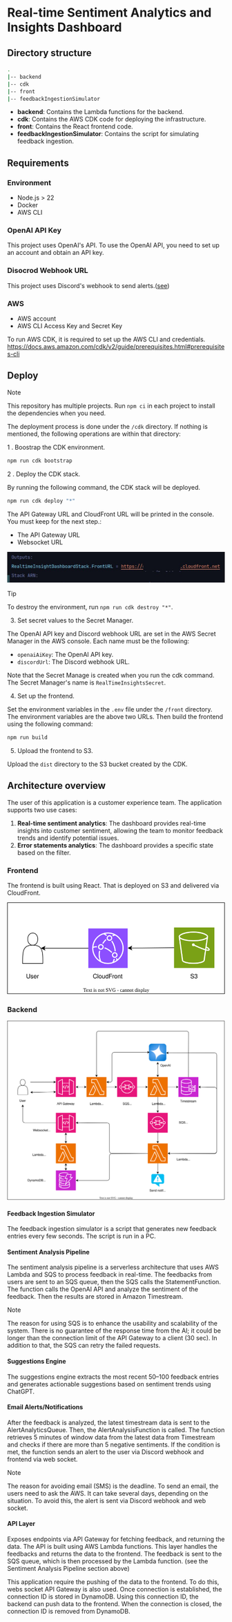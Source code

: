 # Real-time Sentiment Analytics and Insights Dashboard

## Directory structure

```bash
.
|-- backend
|-- cdk
|-- front
|-- feedbackIngestionSimulator
```

* **backend**: Contains the Lambda functions for the backend.
* **cdk**: Contains the AWS CDK code for deploying the infrastructure.
* **front**: Contains the React frontend code.
* **feedbackIngestionSimulator**: Contains the script for simulating feedback ingestion.

## Requirements

### Environment

* Node.js > 22
* Docker
* AWS CLI

### OpenAI API Key

This project uses OpenAI's API.
To use the OpenAI API, you need to set up an account and obtain an API key.

### Disocrod Webhook URL

This project uses Discord's webhook to send alerts.([see](https://support.discord.com/hc/en-us/articles/228383668-Intro-to-Webhooks))

### AWS

* AWS account
* AWS CLI Access Key and Secret Key

To run AWS CDK, it is required to set up the AWS CLI and credentials.
https://docs.aws.amazon.com/cdk/v2/guide/prerequisites.html#prerequisites-cli

## Deploy

> [!NOTE]
> This repository has multiple projects.
> Run `npm ci` in each project to install the dependencies when you need.

The deployment process is done under the `/cdk` directory.
If nothing is mentioned, the following operations are within that directory:

1 . Boostrap the CDK environment.

```bash
npm run cdk bootstrap
```

2 . Deploy the CDK stack.

By running the following command, the CDK stack will be deployed.

```bash
npm run cdk deploy "*"
```

The API Gateway URL and CloudFront URL will be printed in the console.
You must keep for the next step.:

- The API Gateway URL
-  Websocket URL

![image](./img/cdk-output-image.jpg)

> [!TIP]
> To destroy the environment, run `npm run cdk destroy "*"`.

3. Set secret values to the Secret Manager.

The OpenAI API key and Discord webhook URL are set in the AWS Secret Manager in the AWS console.
Each name must be the following:

- `openaiAiKey`: The OpenAI API key.
- `discordUrl`: The Discord webhook URL.

Note that the Secret Manage is created when you run the cdk command.
The Secret Manager's name is `RealTimeInsightsSecret`.

4. Set up the frontend.

Set the environment variables in the `.env` file under the `/front` directory.
The environment variables are the above two URLs.
Then build the frontend using the following command:

```bash
npm run build
```

5. Upload the frontend to S3.

Upload the `dist` directory to the S3 bucket created by the CDK.

## Architecture overview

The user of this application is a customer experience team.
The application supports two use cases:

1. **Real-time sentiment analytics**: The dashboard provides real-time insights into customer sentiment, allowing the team to monitor feedback trends and identify potential issues.
2. **Error statements analytics**: The dashboard provides a specific state based on the filter.

### Frontend

The frontend is built using React.
That is deployed on S3 and delivered via CloudFront.

![front-infrastructure](./img/aws-infrastructure-front.drawio.svg)

### Backend

![overview](./img/aws-infrastructure-overview.drawio.svg)

#### Feedback Ingestion Simulator

The feedback ingestion simulator is a script that generates new feedback entries every few seconds.
The script is run in a PC.

#### Sentiment Analysis Pipeline

The sentiment analysis pipeline is a serverless architecture that uses AWS Lambda and SQS to process feedback in real-time.
The feedbacks from users are sent to an SQS queue, then the SQS calls the StatementFunction.
The function calls the OpenAI API and analyze the sentiment of the feedback.
Then the results are stored in Amazon Timestream.

> [!NOTE]
> The reason for using SQS is to enhance the usability and scalability of the system.
> There is no guarantee of the response time from the AI; it could be longer than the connection limit of the API Gateway to a client (30 sec).
> In addition to that, the SQS can retry the failed requests.

#### Suggestions Engine

The suggestions engine extracts the most recent 50–100 feedback entries and generates actionable suggestions based on sentiment trends using ChatGPT.

#### Email Alerts/Notifications

After the feedback is analyzed, the latest timestream data is sent to the AlertAnalyticsQueue.
Then, the AlertAnalysisFunction is called.
The function retrieves 5 minutes of window data from the latest data from Timestream and checks if there are more than 5 negative sentiments.
If the condition is met, the function sends an alert to the user via Discord webhook and frontend via web socket.

> [!NOTE]
> The reason for avoiding email (SMS) is the deadline.
> To send an email, the users need to ask the AWS. It can take several days, depending on the situation. 
> To avoid this, the alert is sent via Discord webhook and web socket.

#### API Layer

Exposes endpoints via API Gateway for fetching feedback, and returning the data.
The API is built using AWS Lambda functions.
This layer handles the feedbacks and returns the data to the frontend.
The feedback is sent to the SQS queue, which is then processed by the Lambda function. (see the Sentiment Analysis Pipeline section above)

This application require the pushing of the data to the frontend.
To do this, webs socket API Gateway is also used.
Once connection is established, the connection ID is stored in DynamoDB.
Using this connection ID, the backend can push data to the frontend.
When the connection is closed, the connection ID is removed from DynamoDB.

